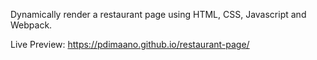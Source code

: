Dynamically render a restaurant page using HTML, CSS, Javascript and Webpack.

Live Preview: https://pdimaano.github.io/restaurant-page/
